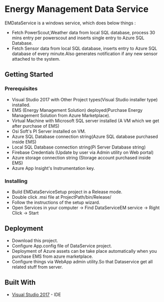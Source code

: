 # Energy Management Data Service

EMDataService is a windows service, which does below things :
* Fetch PowerScout,Weather data from local SQL database, process 30 mins entry per powerscout and inserts single entry to Azure SQL Database.
* Fetch Sensor data from local SQL database, inserts entry to Azure SQL database of every minute.Also generates notification if any new sensor attached to the system.

## Getting Started


### Prerequisites

* Visual Studio 2017 with Other Project types(Visual Studio installer type) installed.
* EMS (Energy Management Solution) deployed(Purchase Energy Management Solution from Azure Marketplace).
* Virtual Machine with Microsoft SQL server installed (A VM which we get after purchase of EMS)
* Osi Soft's PI Server installed on VM.
* Azure SQL Database connection string(Azure SQL database purchased inside EMS)
* Local SQL Database connection string(Pi Server Database string)
* Firebase Credentials (Update by user via Admin utility on Web portal)
* Azure storage connection string (Storage account purchased inside EMS)
* Azure App Insight's Instrumentation key.

### Installing

* Build EMDataServiceSetup project in a Release mode.
* Double click .msi file at ProjectPath/bin/Release/
* Follow the instructions of the setup wizard.
* Open Services in your computer -> Find DataServiceEM service -> Right Click -> Start

## Deployment
* Download this project.
* Configure App.config file of DataService project.
* Deployment of Azure assets can be take place automatically when you purchase EMS from azure marketplace.
* Configure things via WebApp admin utility.So that Dataservice get all related stuff from server.

## Built With

* [Visual Studio 2017](https://www.visualstudio.com/downloads/) - IDE

